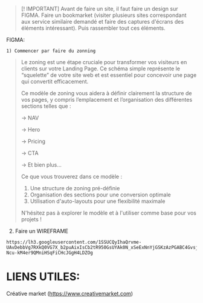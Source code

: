 
> [! IMPORTANT]
> Avant de faire un site, il faut faire un design sur FIGMA. Faire un bookmarket (visiter plusieurs sites correspondant aux service similaire demandé et faire des captures d'écrans des éléments intéressant). Puis rassembler tout ces éléments.
> 

FIGMA:

	1) Commencer par faire du zonning
		
		
>  Le zoning est une étape cruciale pour transformer vos visiteurs en clients sur votre Landing Page. Ce schéma simple représente le “squelette” de votre site web et est essentiel pour concevoir une page qui convertit efficacement.
> 
> Ce modèle de zoning vous aidera à définir clairement la structure de vos pages, y compris l’emplacement et l’organisation des différentes sections telles que :
> 
>   
> 
> → NAV
> 
> → Hero
> 
> → Pricing
> 
> → CTA
> 
> → Et bien plus…
> 
>   
> 
> Ce que vous trouverez dans ce modèle :
> 
>   
> 
> 1. Une structure de zoning pré-définie
> 2. Organisation des sections pour une conversion optimale
> 3. Utilisation d'auto-layouts pour une flexibilité maximale
> 
>   
> 
> N'hésitez pas à explorer le modèle et à l'utiliser comme base pour vos projets !

2) Faire un WIREFRAME
```
https://lh3.googleusercontent.com/1SSUCQyIhaQrvme-UAvDebbVg7RXkQ0VG7X_b2puAixIsCb2tR950GsUYAk0N_xSeExNnYjGSKzAzPGABC4GvsjgLezNW-Ncu-kM4er9QMniHSqFiCHcJGgH4LDZOg
```
# LIENS UTILES:
Créative market
(https://www.creativemarket.com)